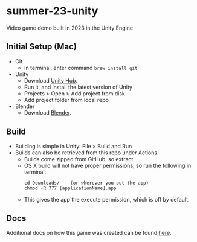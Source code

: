 # summer-23-unity

Video game demo built in 2023 in the Unity Engine

## Initial Setup (Mac)

- Git
    - In terminal, enter command `brew install git`
-  Unity
   - Download [Unity Hub](https://unity.com/download).
   - Run it, and install the latest version of Unity
   - Projects > Open > Add project from disk
   - Add project folder from local repo
- Blender
   - Download [Blender](https://www.blender.org/download/).

## Build

- Building is simple in Unity: File > Build and Run
- Builds can also be retrieved from this repo under Actions.
    - Builds come zipped from GitHub, so extract.
    - OS X build will not have proper permissions, so run the following in terminal:      
      ```      
      cd Downloads/    (or wherever you put the app)
      chmod -R 777 [applicationName].app      
      ```     
    - This gives the app the execute permission, which is off by default.
      
## Docs

Additional docs on how this game was created can be found [here](docs/README.md). 
